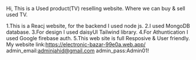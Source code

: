 Hi, This is a Used product(TV) reselling website. Where we can buy & sell used TV.

1.This is a Reacj website, for the backend I used node js.
2.I used MongoDB database.
3.For design I used daisyUI Tailwind library.
4.For Athuntication I used Google firebase auth.
5.This web site is full Resposive & User friendly. 
My website link:https://electronic-bazar-99e0a.web.app/
admin_email:adminjahid@gmail.com
admin_pass:Admin01!
